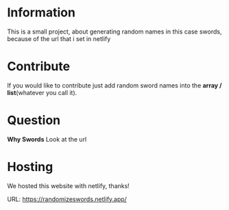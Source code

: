 # Information

This is a small project, about generating random names in this case swords, because of the url that i set in netlify

# Contribute

If you would like to contribute just add random sword names into the **array / list**(whatever you call it).

# Question

**Why Swords**
Look at the url

# Hosting

We hosted this website with netlify, thanks!

URL: https://randomizeswords.netlify.app/
